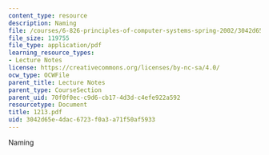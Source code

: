 ```yaml
---
content_type: resource
description: Naming
file: /courses/6-826-principles-of-computer-systems-spring-2002/3042d65e4dac6723f0a3a71f50af5933_1213.pdf
file_size: 119755
file_type: application/pdf
learning_resource_types:
- Lecture Notes
license: https://creativecommons.org/licenses/by-nc-sa/4.0/
ocw_type: OCWFile
parent_title: Lecture Notes
parent_type: CourseSection
parent_uid: 70f0f0ec-c9d6-cb17-4d3d-c4efe922a592
resourcetype: Document
title: 1213.pdf
uid: 3042d65e-4dac-6723-f0a3-a71f50af5933
---
```

Naming